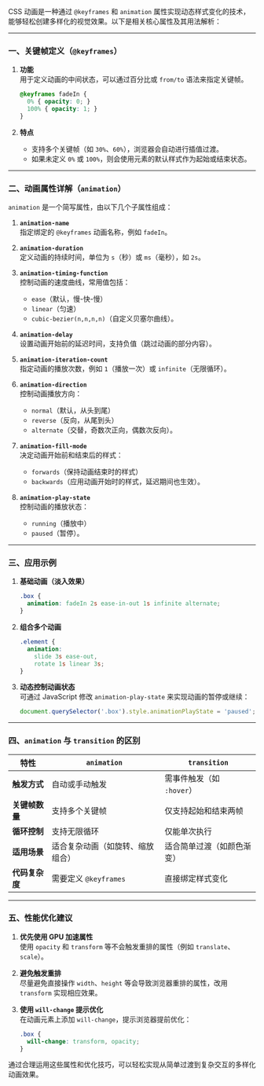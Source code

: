 CSS 动画是一种通过 `@keyframes` 和 `animation` 属性实现动态样式变化的技术，能够轻松创建多样化的视觉效果。以下是相关核心属性及其用法解析：

---

### **一、关键帧定义（`@keyframes`）**
1. **功能**  
   用于定义动画的中间状态，可以通过百分比或 `from/to` 语法来指定关键帧。  
   ```css
   @keyframes fadeIn {
     0% { opacity: 0; }
     100% { opacity: 1; }
   }
   ```

2. **特点**  
   - 支持多个关键帧（如 `30%`、`60%`），浏览器会自动进行插值过渡。
   - 如果未定义 `0%` 或 `100%`，则会使用元素的默认样式作为起始或结束状态。

---

### **二、动画属性详解（`animation`）**
`animation` 是一个简写属性，由以下几个子属性组成：

1. **`animation-name`**  
   指定绑定的 `@keyframes` 动画名称，例如 `fadeIn`。

2. **`animation-duration`**  
   定义动画的持续时间，单位为 `s`（秒）或 `ms`（毫秒），如 `2s`。

3. **`animation-timing-function`**  
   控制动画的速度曲线，常用值包括：
   - `ease`（默认，慢-快-慢）
   - `linear`（匀速）
   - `cubic-bezier(n,n,n,n)`（自定义贝塞尔曲线）。

4. **`animation-delay`**  
   设置动画开始前的延迟时间，支持负值（跳过动画的部分内容）。

5. **`animation-iteration-count`**  
   指定动画的播放次数，例如 `1`（播放一次）或 `infinite`（无限循环）。

6. **`animation-direction`**  
   控制动画播放方向：
   - `normal`（默认，从头到尾）
   - `reverse`（反向，从尾到头）
   - `alternate`（交替，奇数次正向，偶数次反向）。

7. **`animation-fill-mode`**  
   决定动画开始前和结束后的样式：
   - `forwards`（保持动画结束时的样式）
   - `backwards`（应用动画开始时的样式，延迟期间也生效）。

8. **`animation-play-state`**  
   控制动画的播放状态：
   - `running`（播放中）
   - `paused`（暂停）。

---

### **三、应用示例**
1. **基础动画（淡入效果）**  
   ```css
   .box {
     animation: fadeIn 2s ease-in-out 1s infinite alternate;
   }
   ```

2. **组合多个动画**  
   ```css
   .element {
     animation: 
       slide 3s ease-out,
       rotate 1s linear 3s;
   }
   ```

3. **动态控制动画状态**  
   可通过 JavaScript 修改 `animation-play-state` 来实现动画的暂停或继续：
   ```javascript
   document.querySelector('.box').style.animationPlayState = 'paused';
   ```

---

### **四、`animation` 与 `transition` 的区别**
| 特性           | `animation`                      | `transition`               |
| -------------- | -------------------------------- | -------------------------- |
| **触发方式**   | 自动或手动触发                   | 需事件触发（如 `:hover`）  |
| **关键帧数量** | 支持多个关键帧                   | 仅支持起始和结束两帧       |
| **循环控制**   | 支持无限循环                     | 仅能单次执行               |
| **适用场景**   | 适合复杂动画（如旋转、缩放组合） | 适合简单过渡（如颜色渐变） |
| **代码复杂度** | 需要定义 `@keyframes`            | 直接绑定样式变化           |

---

### **五、性能优化建议**
1. **优先使用 GPU 加速属性**  
   使用 `opacity` 和 `transform` 等不会触发重排的属性（例如 `translate`、`scale`）。

2. **避免触发重排**  
   尽量避免直接操作 `width`、`height` 等会导致浏览器重排的属性，改用 `transform` 实现相应效果。

3. **使用 `will-change` 提示优化**  
   在动画元素上添加 `will-change`，提示浏览器提前优化：
   ```css
   .box {
     will-change: transform, opacity;
   }
   ```

通过合理运用这些属性和优化技巧，可以轻松实现从简单过渡到复杂交互的多样化动画效果。